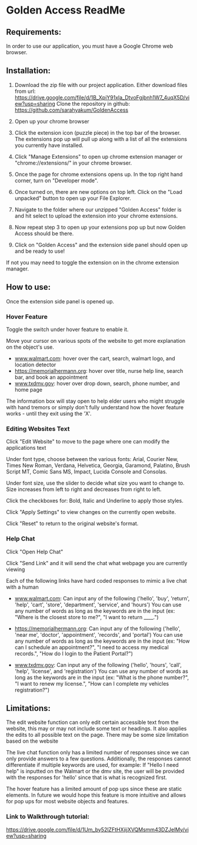 # Golden Access ReadMe

## Requirements: 
In order to use our application, you must have a Google Chrome web browser.

## Installation:
1. Download the zip file with our project application.
Either download files from url: https://drive.google.com/file/d/1B_XpiY91xla_DtvoFgjbnh1W7_4uqX5D/view?usp=sharing 
Clone the repository in github: https://github.com/sarahyakum/GoldenAccess 

2. Open up your chrome browser

3. Click the extension icon (puzzle piece) in the top bar of the browser. The extensions pop up will pull up along with a list of all the extensions you currently have installed.

4. Click "Manage Extensions" to open up chrome extension manager or "chrome://extensions/" in your chrome browser.

5. Once the page for chrome extensions opens up. In the top right hand corner, turn on "Developer mode".
 
6. Once turned on, there are new options on top left. Click on the "Load unpacked" button to open up your File Explorer.

7. Navigate to the folder where our unzipped "Golden Access" folder is and hit select to upload the extension into your chrome extensions.

8. Now repeat step 3 to open up your extensions pop up but now Golden Access should be there.

9. Click on "Golden Access" and the extension side panel should open up and be ready to use!

If not you may need to toggle the extension on in the chrome extension manager.


## How to use:
Once the extension side panel is opened up.

### Hover Feature
Toggle the switch under hover feature to enable it.
   
Move your cursor on various spots of the website to get more explanation on the object's use.

* www.walmart.com: hover over the cart, search, walmart logo, and location detector
* https://memorialhermann.org: hover over title, nurse help line, search bar, and book an appointment
* www.txdmv.gov: hover over drop down, search, phone number, and home page

The information box will stay open to help elder users who might struggle with hand tremors or simply don't fully understand how the hover feature works - until they exit using the 'X'.

### Editing Websites Text
Click "Edit Website" to move to the page where one can modify the applications text

Under font type, choose between the various fonts: Arial, Courier New, Times New Roman, Verdana, Helvetica, Georgia, Garamond, Palatino, Brush Script MT, Comic Sans MS, Impact, Lucida Console and Consolas.

Under font size, use the slider to decide what size you want to change to. Size increases from left to right and decreases from right to left.

Click the checkboxes for: Bold, Italic and Underline to apply those styles.

Click "Apply Settings" to view changes on the currently open website.

Click "Reset" to return to the original website's format.

### Help Chat
Click "Open Help Chat"

Click "Send Link" and it will send the chat what webpage you are currently viewing

Each of the following links have hard coded responses to mimic a live chat with a human

* www.walmart.com: Can input any of the following ('hello', 'buy', 'return', 'help', 'cart', 'store', 'department', 'service', and 'hours')
You can use any number of words as long as the keywords are in the input (ex: "Where is the closest store to me?", "I want to return ____.")

* https://memorialhermann.org: Can input any of the following ('hello',  'near me', 'doctor', 'appointment', 'records', and 'portal')
You can use any number of words as long as the keywords are in the input (ex: "How can I schedule an appointment?", "I need to access my medical records.", "How do I login to the Patient Portal?")

* www.txdmv.gov: Can input any of the following ('hello',  'hours', 'call', 'help', 'license', and 'registration')
You can use any number of words as long as the keywords are in the input (ex: "What is the phone number?", "I want to renew my license.", "How can I complete my vehicles registration?")

## Limitations: 
The edit website function can only edit certain accessible text from the website, this may or may not include some text or headings. It also applies the edits to all possible text on the page. There may be some size limitation based on the website

The live chat function only has a limited number of responses since we can only provide answers to a few questions. Additionally, the responses cannot differentiate if multiple keywords are used, for example: If "Hello I need help" is inputted on the Walmart or the dmv site, the user will be provided with the responses for 'hello' since that is what is recognized first.

The hover feature has a limited amount of pop ups since these are static elements. In future we would hope this feature is more intuitive and allows for pop ups for most website objects and features.

### Link to Walkthrough tutorial: 
https://drive.google.com/file/d/1Um_by52lZFtHXjijXVQMsmm43DZJelMy/view?usp=sharing 



